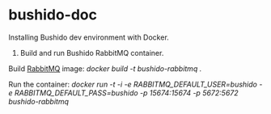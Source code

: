 # bushido-doc

Installing Bushido dev environment with Docker.

1. Build and run Bushido RabbitMQ container.

Build [RabbitMQ](https://github.com/bushidowallet/rabbitmq) image:
*docker build -t bushido-rabbitmq .*

Run the container:
*docker run -t -i -e RABBITMQ_DEFAULT_USER=bushido -e RABBITMQ_DEFAULT_PASS=bushido -p 15674:15674 -p 5672:5672 bushido-rabbitmq*
